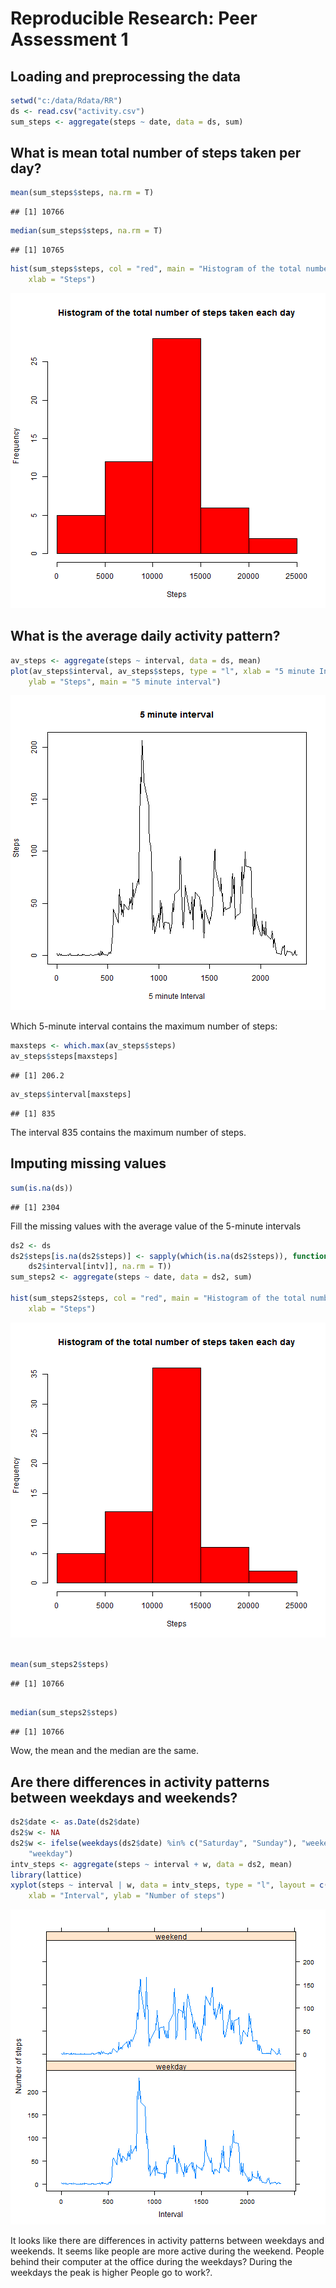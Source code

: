 # Reproducible Research: Peer Assessment 1


## Loading and preprocessing the data

```r
setwd("c:/data/Rdata/RR")
ds <- read.csv("activity.csv")
sum_steps <- aggregate(steps ~ date, data = ds, sum)
```


## What is mean total number of steps taken per day?

```r
mean(sum_steps$steps, na.rm = T)
```

```
## [1] 10766
```

```r
median(sum_steps$steps, na.rm = T)
```

```
## [1] 10765
```

```r
hist(sum_steps$steps, col = "red", main = "Histogram of the total number of steps taken each day", 
    xlab = "Steps")
```

![plot of chunk unnamed-chunk-2](figure/unnamed-chunk-2.png) 

## What is the average daily activity pattern?

```r
av_steps <- aggregate(steps ~ interval, data = ds, mean)
plot(av_steps$interval, av_steps$steps, type = "l", xlab = "5 minute Interval", 
    ylab = "Steps", main = "5 minute interval")
```

![plot of chunk unnamed-chunk-3](figure/unnamed-chunk-3.png) 


Which 5-minute interval contains the maximum number of steps:
  

```r
maxsteps <- which.max(av_steps$steps)
av_steps$steps[maxsteps]
```

```
## [1] 206.2
```

```r
av_steps$interval[maxsteps]
```

```
## [1] 835
```


The interval 835 contains the maximum number of steps.
## Imputing missing values

```r
sum(is.na(ds))
```

```
## [1] 2304
```

Fill the missing values with the average value of the 5-minute intervals

```r
ds2 <- ds
ds2$steps[is.na(ds2$steps)] <- sapply(which(is.na(ds2$steps)), function(intv) mean(ds2$steps[ds2$interval == 
    ds2$interval[intv]], na.rm = T))
sum_steps2 <- aggregate(steps ~ date, data = ds2, sum)

hist(sum_steps2$steps, col = "red", main = "Histogram of the total number of steps taken each day", 
    xlab = "Steps")
```

![plot of chunk unnamed-chunk-6](figure/unnamed-chunk-6.png) 

```r

mean(sum_steps2$steps)
```

```
## [1] 10766
```

```r

median(sum_steps2$steps)
```

```
## [1] 10766
```

Wow, the mean and the median are the same.

## Are there differences in activity patterns between weekdays and weekends?

```r
ds2$date <- as.Date(ds2$date)
ds2$w <- NA
ds2$w <- ifelse(weekdays(ds2$date) %in% c("Saturday", "Sunday"), "weekend", 
    "weekday")
intv_steps <- aggregate(steps ~ interval + w, data = ds2, mean)
library(lattice)
xyplot(steps ~ interval | w, data = intv_steps, type = "l", layout = c(1, 2), 
    xlab = "Interval", ylab = "Number of steps")
```

![plot of chunk unnamed-chunk-7](figure/unnamed-chunk-7.png) 

It looks like there are differences in activity
patterns between weekdays and weekends.
It seems like people are more active during the weekend. 
People behind their computer at the office during the weekdays?
During the weekdays the peak is higher 
People go to work?.
